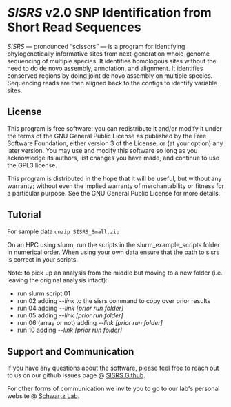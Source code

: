 # *SISRS* v2.0 SNP Identification from Short Read Sequences


*SISRS* — pronounced “scissors” — is a program for identifying phylogenetically informative sites from next-generation whole-genome sequencing of multiple species. It identifies homologous sites without the need to do de novo assembly, annotation, and alignment. It identifies conserved regions by doing joint de novo assembly on multiple species. Sequencing reads are then aligned back to the contigs to identify variable sites.

## License

This program is free software: you can redistribute it and/or modify it under the terms of the 
GNU General Public License as published by the Free Software Foundation, either version 3 of the License, 
or (at your option) any later version.
You may use and modify this software so long as you acknowledge its authors,
list changes you have made, and continue to use the GPL3 license.

This program is distributed in the hope that it will be useful, but without any warranty; 
without even the implied warranty of merchantability or fitness for a particular purpose. 
See the GNU General Public License for more details.

## Tutorial

For sample data `unzip SISRS_Small.zip`

On an HPC using slurm, run the scripts in the slurm_example_scripts folder
in numerical order.
When using your own data ensure that the path to sisrs is correct in your scripts.

Note: to pick up an analysis from the middle but moving to a new folder 
(i.e. leaving the original analysis intact):
* run slurm script 01
* run 02 adding *--link* to the sisrs command to copy over prior results
* run 04 adding *--link [prior run folder]* 
* run 05 adding *--link [prior run folder]* 
* run 06 (array or not) adding *--link [prior run folder]* 
* run 10 adding *--link [prior run folder]* 


## Support and Communication

If you have any questions about the software, please feel free to reach out to us on our github issues page @ [SISRS Github](https://github.com/SchwartzLabURI/SISRS/issues).

For other forms of communication we invite you to go to our lab's personal website @ [Schwartz Lab](https://schwartzlaburi.github.io/).

